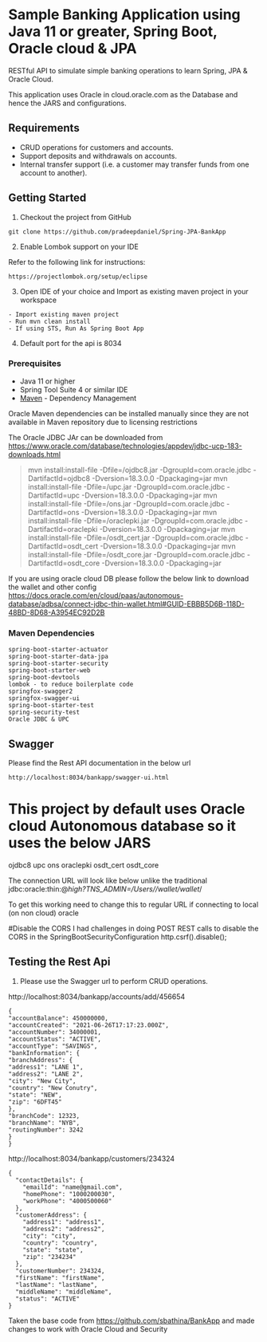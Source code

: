 # Sample Banking Application using Java 11 or greater, Spring Boot, Oracle cloud & JPA

RESTful API to simulate simple banking operations to learn Spring, JPA & Oracle Cloud. 

This application uses Oracle in cloud.oracle.com as the Database and hence the JARS and configurations.

## Requirements

*	CRUD operations for customers and accounts.
*	Support deposits and withdrawals on accounts.
*	Internal transfer support (i.e. a customer may transfer funds from one account to another).


## Getting Started

1. Checkout the project from GitHub

```
git clone https://github.com/pradeepdaniel/Spring-JPA-BankApp

```
2. Enable Lombok support on your IDE

Refer to the following link for instructions:

```
https://projectlombok.org/setup/eclipse

```
3. Open IDE of your choice and Import as existing maven project in your workspace

```
- Import existing maven project
- Run mvn clean install
- If using STS, Run As Spring Boot App

```
4. Default port for the api is 8034


### Prerequisites

* Java 11 or higher
* Spring Tool Suite 4 or similar IDE
* [Maven](https://maven.apache.org/) - Dependency Management

Oracle Maven dependencies can be installed manually since they are not available in Maven repository due to licensing restrictions

The Oracle JDBC JAr can be downloaded from https://www.oracle.com/database/technologies/appdev/jdbc-ucp-183-downloads.html

> mvn install:install-file -Dfile=<JAR PATH>/ojdbc8.jar -DgroupId=com.oracle.jdbc -DartifactId=ojdbc8 -Dversion=18.3.0.0 -Dpackaging=jar
> mvn install:install-file -Dfile=<JAR PATH>/upc.jar -DgroupId=com.oracle.jdbc -DartifactId=upc -Dversion=18.3.0.0 -Dpackaging=jar
> mvn install:install-file -Dfile=<JAR PATH>/ons.jar -DgroupId=com.oracle.jdbc -DartifactId=ons -Dversion=18.3.0.0 -Dpackaging=jar
> mvn install:install-file -Dfile=<JAR PATH>/oraclepki.jar -DgroupId=com.oracle.jdbc -DartifactId=oraclepki -Dversion=18.3.0.0 -Dpackaging=jar
> mvn install:install-file -Dfile=<JAR PATH>/osdt_cert.jar -DgroupId=com.oracle.jdbc -DartifactId=osdt_cert -Dversion=18.3.0.0 -Dpackaging=jar
> mvn install:install-file -Dfile=<JAR PATH>/osdt_core.jar -DgroupId=com.oracle.jdbc -DartifactId=osdt_core -Dversion=18.3.0.0 -Dpackaging=jar

If you are using oracle cloud DB please follow the below link to download the wallet and other config
https://docs.oracle.com/en/cloud/paas/autonomous-database/adbsa/connect-jdbc-thin-wallet.html#GUID-EBBB5D6B-118D-48BD-8D68-A3954EC92D2B

### Maven Dependencies

```
spring-boot-starter-actuator
spring-boot-starter-data-jpa
spring-boot-starter-security
spring-boot-starter-web
spring-boot-devtools
lombok - to reduce boilerplate code
springfox-swagger2
springfox-swagger-ui
spring-boot-starter-test
spring-security-test
Oracle JDBC & UPC
```

## Swagger

Please find the Rest API documentation in the below url

```
http://localhost:8034/bankapp/swagger-ui.html

```
# This project by default uses Oracle cloud Autonomous database so it uses the below JARS
ojdbc8
upc
ons
oraclepki
osdt_cert
osdt_core

The connection URL will look like below unlike the traditional
jdbc:oracle:thin:@<DB Name>_high?TNS_ADMIN=/Users/<username>/wallet/wallet_<DB NAME>/

To get this working need to change this to regular URL if connecting to local (on  non cloud) oracle

#Disable the CORS
I had challenges in doing POST REST calls to disable the CORS in the SpringBootSecurityConfiguration
http.csrf().disable();

## Testing the Rest Api

1. Please use the Swagger url to perform CRUD operations. 

http://localhost:8034/bankapp/accounts/add/456654
```
{
"accountBalance": 450000000,
"accountCreated": "2021-06-26T17:17:23.000Z",
"accountNumber": 34000001,
"accountStatus": "ACTIVE",
"accountType": "SAVINGS",
"bankInformation": {
"branchAddress": {
"address1": "LANE 1",
"address2": "LANE 2",
"city": "New City",
"country": "New Conutry",
"state": "NEW",
"zip": "6DFT45"
},
"branchCode": 12323,
"branchName": "NYB",
"routingNumber": 3242
}
}
```
http://localhost:8034/bankapp/customers/234324
```
{
  "contactDetails": {
    "emailId": "name@gmail.com",
    "homePhone": "1000200030",
    "workPhone": "4000500060"
  },
  "customerAddress": {
    "address1": "address1",
    "address2": "address2",
    "city": "city",
    "country": "country",
    "state": "state",
    "zip": "234234"
  },
  "customerNumber": 234324,
  "firstName": "firstName",
  "lastName": "lastName",
  "middleName": "middleName",
  "status": "ACTIVE"
}

```
Taken the base code from https://github.com/sbathina/BankApp 
and made changes to work with Oracle Cloud and Security